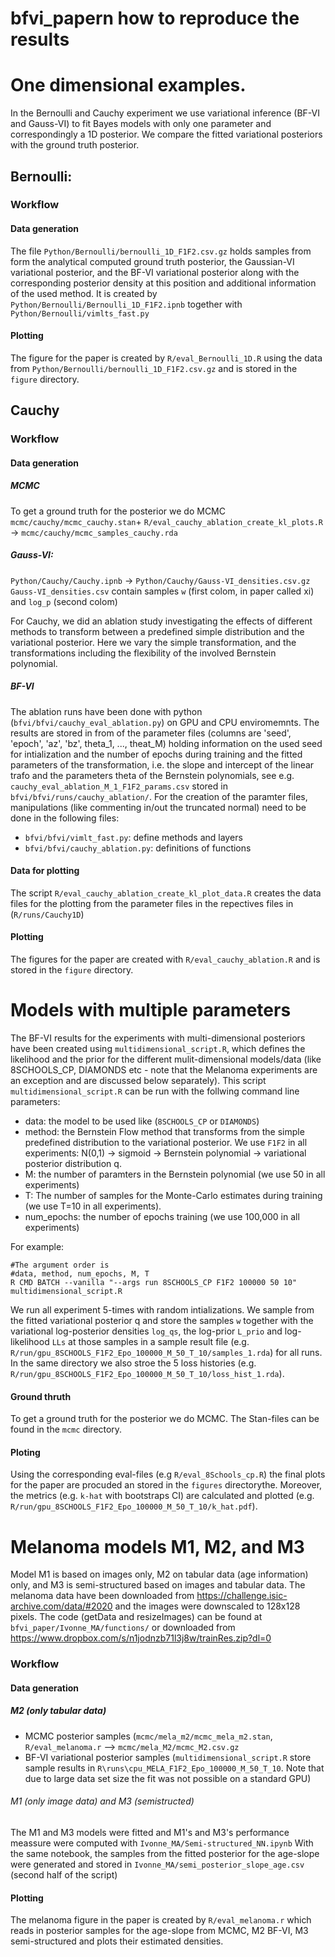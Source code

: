 # bfvi_papern how to reproduce the results

# One dimensional examples.
In the Bernoulli and Cauchy experiment we use variational inference (BF-VI and Gauss-VI) to fit Bayes models with only one parameter and correspondingly a 1D posterior. We compare the fitted variational posteriors with the ground truth posterior.
## Bernoulli:
### Workflow
#### Data generation 
The file `Python/Bernoulli/bernoulli_1D_F1F2.csv.gz` holds samples from form the analytical computed ground truth posterior, the Gaussian-VI variational posterior, and the BF-VI variational posterior along with the corresponding posterior density at this position and additional information of the used method. It is created by `Python/Bernoulli/Bernoulli_1D_F1F2.ipnb` together with `Python/Bernoulli/vimlts_fast.py`

#### Plotting
The figure for the paper is created by `R/eval_Bernoulli_1D.R` using the data from `Python/Bernoulli/bernoulli_1D_F1F2.csv.gz` and is stored in the `figure` directory.

## Cauchy
 
### Workflow
#### Data generation

##### MCMC 
To get a ground truth for the posterior we do MCMC
`mcmc/cauchy/mcmc_cauchy.stan`+ `R/eval_cauchy_ablation_create_kl_plots.R` -> `mcmc/cauchy/mcmc_samples_cauchy.rda` 

##### Gauss-VI: 
`Python/Cauchy/Cauchy.ipnb` → `Python/Cauchy/Gauss-VI_densities.csv.gz`
`Gauss-VI_densities.csv` contain samples `w` (first colom, in paper called xi) and `log_p` (second colom)

For Cauchy, we did an ablation study investigating the effects of different methods to transform between a predefined simple distribution and the variational posterior. Here we vary the simple transformation, and the transformations including the flexibility of the involved Bernstein polynomial.
##### BF-VI
The ablation runs have been done with python (`bfvi/bfvi/cauchy_eval_ablation.py`) on GPU and CPU enviromemnts. The results are stored in from of the parameter files (columns are 'seed', 'epoch', 'az', 'bz', theta_1, ..., theat_M) holding information on the used seed for intialization and the number of epochs during training and the fitted parameters  of the transformation, i.e. the slope and intercept of the linear trafo and the parameters theta of the Bernstein polynomials, see e.g. `cauchy_eval_ablation_M_1_F1F2_params.csv` stored in  `bfvi/bfvi/runs/cauchy_ablation/`. For the creation of the paramter files, manipulations (like commenting in/out the truncated normal) need to be done in the following files:

* `bfvi/bfvi/vimlt_fast.py`: define methods and layers
* `bfvi/bfvi/cauchy_ablation.py`: definitions of functions

#### Data for plotting
The script `R/eval_cauchy_ablation_create_kl_plot_data.R` creates the data files for the plotting from the parameter files in the repectives files in (`R/runs/Cauchy1D`)

#### Plotting
The figures for the paper  are created with  `R/eval_cauchy_ablation.R` and is stored in the `figure` directory.

# Models with multiple parameters
The BF-VI results for the experiments with multi-dimensional posteriors have been created using `multidimensional_script.R`, which defines the likelihood and the prior for the different mulit-dimensional models/data (like 8SCHOOLS_CP, DIAMONDS etc - note that the Melanoma experiments are an exception and are discussed below separately). This script `multidimensional_script.R` can be run with the follwing command line parameters:

* data: the model to be used like (`8SCHOOLS_CP` or `DIAMONDS`)
* method: the Bernstein Flow method that transforms from the simple predefined distribution to the variational posterior. We use `F1F2` in all experiments:  N(0,1) -> sigmoid -> Bernstein polynomial -> variational posterior distribution q. 
* M: the number of paramters in the Bernstein polynomial (we use 50 in all experiments) 
* T: The number of samples for the Monte-Carlo estimates during training (we use T=10 in all experiments).
* num_epochs: the number of epochs training (we use 100,000 in all experiments)

For example:
```
#The argument order is 
#data, method, num_epochs, M, T
R CMD BATCH --vanilla "--args run 8SCHOOLS_CP F1F2 100000 50 10" multidimensional_script.R
```
We run all experiment 5-times with random intializations. We sample from the fitted variational posterior q and store the samples `w` together with the variational log-posterior densities `log_qs`, the log-prior `L_prio` and log-likelihood `LLs` at those samples in a sample result file (e.g. `R/run/gpu_8SCHOOLS_F1F2_Epo_100000_M_50_T_10/samples_1.rda`) for all runs. In the same directory we also stroe the 5 loss histories (e.g. `R/run/gpu_8SCHOOLS_F1F2_Epo_100000_M_50_T_10/loss_hist_1.rda`). 

#### Ground thruth
To get a ground truth for the posterior we do MCMC. The Stan-files can be found in the `mcmc` directory. 

#### Ploting
Using the corresponding eval-files (e.g `R/eval_8Schools_cp.R`) the final plots for the paper are procuded an stored in the `figures` directorythe. Moreover, the metrics (e.g. `k-hat` with bootstraps CI) are calculated and plotted (e.g. `R/run/gpu_8SCHOOLS_F1F2_Epo_100000_M_50_T_10/k_hat.pdf`).  

# Melanoma models M1, M2, and M3
Model M1 is based on images only, M2 on tabular data (age information) only, and M3 is semi-structured based on images and tabular data. The melanoma data have been downloaded from  https://challenge.isic-archive.com/data/#2020 and the images were downscaled to 128x128 pixels. The code (getData and resizeImages) can be found at `bfvi_paper/Ivonne_MA/functions/` or downloaded from https://www.dropbox.com/s/n1jodnzb71l3j8w/trainRes.zip?dl=0 

### Workflow
#### Data generation 

##### M2 (only tabular data)
* MCMC posterior samples (`mcmc/mela_m2/mcmc_mela_m2.stan`, `R/eval_melanoma.r` --> `mcmc/mela_M2/mcmc_M2.csv.gz`
* BF-VI variational posterior samples (`multidimensional_script.R` store sample results in `R\runs\cpu_MELA_F1F2_Epo_100000_M_50_T_10`. Note that due to large data set size the fit was not possible on a standard GPU) 

###### M1 (only image data) and M3 (semistructed) 
The M1 and M3 models were fitted and M1's and M3's performance meassure were computed with `Ivonne_MA/Semi-structured_NN.ipynb`
With the same notebook, the samples from the fitted posterior for the age-slope were generated and stored in `Ivonne_MA/semi_posterior_slope_age.csv` (second half of the script)

#### Plotting
The melanoma figure in the paper is created by `R/eval_melanoma.r` which reads in posterior samples for the age-slope from MCMC, M2 BF-VI, M3 semi-structured and plots their estimated densities.



